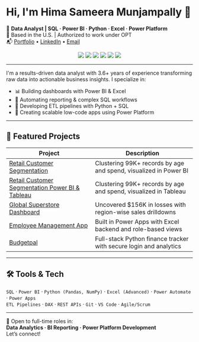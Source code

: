 # Hi, I'm Hima Sameera Munjampally 👋

🎯 **Data Analyst | SQL · Power BI · Python · Excel · Power Platform**  
📍 Based in the U.S. | Authorized to work under OPT  
📬 [Portfolio](https://himasameera.netlify.app) • [LinkedIn](https://www.linkedin.com/in/hima-sameera-munjampally-16893b171) • [Email](mailto:sameeramunjampally0235@gmail.com)
<p align="center">
  <img src="https://img.shields.io/badge/SQL-MySQL%20%7C%20SQL%20Server-blue?logo=mysql&logoColor=white"/>
  <img src="https://img.shields.io/badge/Power%20BI-Reporting-yellow?logo=powerbi&logoColor=white"/>
  <img src="https://img.shields.io/badge/Python-Data%20Processing-green?logo=python&logoColor=white"/>
  <img src="https://img.shields.io/badge/Excel-Advanced%20Analysis-brightgreen?logo=microsoft-excel&logoColor=white"/>
  <img src="https://img.shields.io/badge/Power%20Apps-Low%20Code-purple?logo=microsoft&logoColor=white"/>
  <img src="https://img.shields.io/badge/Power%20Automate-Workflow%20Automation-blue?logo=microsoft&logoColor=white"/>
</p>

---

I'm a results-driven data analyst with 3.6+ years of experience transforming raw data into actionable business insights. I specialize in:

- 📊 Building dashboards with Power BI & Excel  
- 🧠 Automating reporting & complex SQL workflows  
- 🔁 Developing ETL pipelines with Python + SQL  
- 🧩 Creating scalable low-code apps using Power Platform

---

## 📌 Featured Projects

| Project | Description |
|--------|-------------|
| [Retail Customer Segmentation](https://github.com/hmunjampally/Customer-Segmentation) | Clustering 99K+ records by age and spend, visualized in Power BI |
| [Retail Customer Segmentation Power BI & Tableau](https://github.com/hmunjampally/Retail-Customer-Segmentation-Dashboard-Dual-Implementation) | Clustering 99K+ records by age and spend, visualized in Tableau |
| [Global Superstore Dashboard](https://github.com/hmunjampally/PowerBI-Dashboard) | Uncovered $156K in losses with region-wise sales drilldowns |
| [Employee Management App](https://github.com/hmunjampally/Employee-Management-App) | Built in Power Apps with Excel backend and role-based views |
| [Budgetpal](https://github.com/hmunjampally/Budgetpal) | Full-stack Python finance tracker with secure login and analytics |

---

## 🛠 Tools & Tech

`SQL` · `Power BI` · `Python (Pandas, NumPy)` · `Excel (Advanced)` · `Power Automate` · `Power Apps`  
`ETL Pipelines` · `DAX` · `REST APIs` · `Git` · `VS Code` · `Agile/Scrum`

---

🔎 Open to full-time roles in:  
**Data Analytics · BI Reporting · Power Platform Development**  
Let’s connect!
